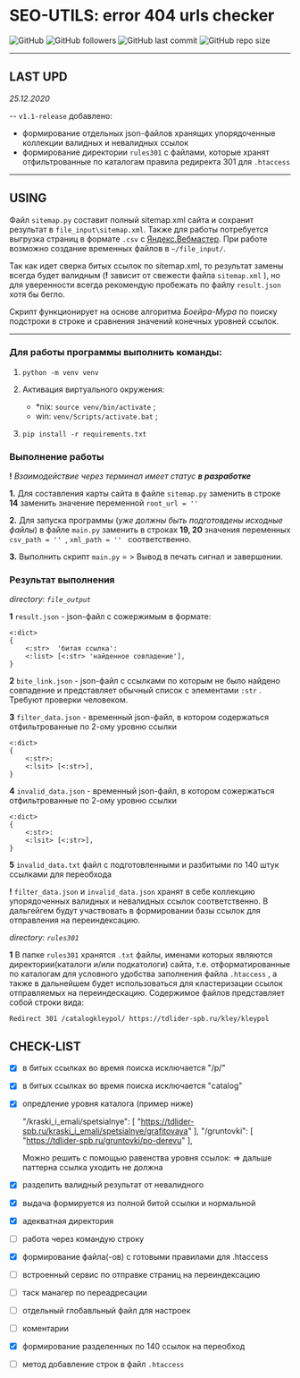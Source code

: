 # SEO-UTILS: error 404 urls checker

![GitHub](https://img.shields.io/github/license/StudioDivier/seo-urls?label=license) ![GitHub followers](https://img.shields.io/github/followers/aliensowo)
![GitHub last commit](https://img.shields.io/github/last-commit/StudioDivier/seo-urls) ![GitHub repo size](https://img.shields.io/github/repo-size/StudioDivier/seo-urls)

____

## LAST UPD

*25.12.2020*

--  `v1.1-release` добавлено: 
* формирование отдельных json-файлов хранящих упорядоченные 
коллекции валидных и невалидных ссылок
* формирование директории `rules301` с файлами, которые хранят отфильтрованные по каталогам 
    правила редиректа 301 для `.htaccess`
 

____

## USING

Файл `sitemap.py` составит полный sitemap.xml сайта и сохранит результат в `file_input\sitemap.xml`.
Также для работы потребуется выгрузка страниц в формате `.csv` с [Яндекс.Вебмастер](https://webmaster.yandex.ru).
При работе возможно создание временных файлов в `~/file_input/`.

Так как идет сверка битых ссылок по sitemap.xml, то результат замены всегда будет валидным
(**!** зависит от свежести файла `sitemap.xml` ),
но для уверенности всегда рекомендую пробежать по файлу `result.json` хотя бы бегло.


Скрипт функционирует на основе алгоритма *Боейра-Мура* по поиску подстроки в строке 
и сравнения значений конечных уровней ссылок.
____

### Для работы программы выполнить команды:

1. `python -m venv venv`

2. Активация виртуального окружения:

    * *nix: `source venv/bin/activate` ; 
    *  win: `venv/Scripts/activate.bat` ;
    
3. `pip install -r requirements.txt`

### Выполнение работы
**!**   _Взаимодействие через терминал имеет статус **в разработке**_

**1.** Для составления карты сайта в файле `sitemap.py` заменить в строке **14** заменить
значение переменной `root_url = '' `

**2.** Для запуска программы (*уже должны быть подготовдены исходные файлы*)  в файле `main.py`
заменить в строках **19, 20** значения переменных `csv_path = '' `, `xml_path = '' ` соответственно.


**3.** Выполнить скрипт `main.py` = > Вывод в печать сигнал и завершении.

### Результат выполнения
*directory: `file_output`*

**1** `result.json` - json-файл с сожержимым в формате:
    
    <:dict>
    {
        <:str>  'битая ссылка':
        <:list> [<:str> 'найденное совпадение'],
    }
    
**2** `bite_link.json` - json-файл с ссылками по которым не было найдено совпадение и 
представляет обычный список с элементами `:str` . Требуют проверки человеком.

**3** `filter_data.json` - временный json-файл, в котором содержаться отфильтрованные по 2-ому уровню ссылки

    <:dict>
    {
        <:str>:
        <:lsit> [<:str>],
    }
    
**4** `invalid_data.json` - временный json-файл, в котором сожержаться отфильтрованные по 2-ому уровню ссылки

    <:dict>
    {
        <:str>:
        <:lsit> [<:str>],
    }
    
   
**5** `invalid_data.txt` файл с подготовленными и разбитыми по 140 штук ссылками для переобхода 

 
**!** `filter_data.json` и `invalid_data.json` хранят в себе коллекцию упорядоченных валидных и невалидных 
ссылок соответственно. В дальгейгем будут участвовать в формировании базы ссылок для отправления на переиндексацию.

*directory: `rules301`*

**1** В папке `rules301` хранятся `.txt` файлы, именами которых являются директории(каталоги и/или подкатологи) сайта, 
т.е. отформатированные по каталогам для условного удобства заполнения файла `.htaccess` , 
а также в дальнейшем будет использоваться для кластеризации ссылок отправляемых на переиндескацию. 
Содержимое файлов представляет собой строки вида:

    Redirect 301 /catalogkleypol/ https://tdlider-spb.ru/kley/kleypol
 


## CHECK-LIST

    
- [x] в битых ссылках во время поиска исключается  "/p/"

- [x] в битых ссылках во время поиска исключается "catalog"

- [x] опредление уровня каталога (пример ниже)

    
    "/kraski_i_emali/spetsialnye": [
    "https://tdlider-spb.ru/kraski_i_emali/spetsialnye/grafitovaya"
    ],
    "/gruntovki": [
    "https://tdlider-spb.ru/gruntovki/po-derevu"
    ],
    
    Можно решить с помощью равенства уровня ссылок: 
        => дальше паттерна ссылка уходить не должна  
  
    
- [x] разделить валидный результат от невалидного

- [x] выдача формируется из полной битой ссылки и нормальной

- [x] адекватная директория

- [ ] работа через командую строку

- [x] формирование файла(-ов) с готовыми правилами для .htaccess

- [ ] встроенный сервис по отправке страниц на переиндексацию

- [ ] таск манагер по переадресации

- [ ] отдельный глобавльный файл для настроек

- [ ] коментарии

- [x] формирование разделенных по 140 ссылок на переобход

- [ ] метод добавление строк в файл `.htaccess`